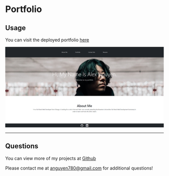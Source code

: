 # Portfolio 

## Usage

You can visit the deployed portfolio [here](https://anguyen780.github.io/ch_20_react_portfolio/)

![](./src/assets/reactportfolio.png)

---

## Questions

You can view more of my projects at [Github](https://github.com/anguyen780)

Please contact me at anguyen780@gmail.com for additional questions!

